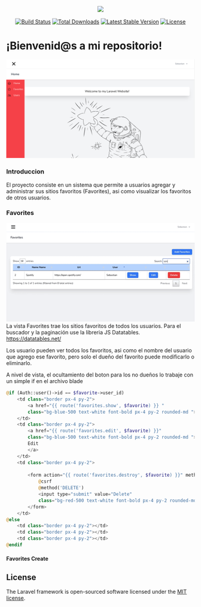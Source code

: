 <p align="center"><a href="https://laravel.com" target="_blank"><img src="https://raw.githubusercontent.com/laravel/art/master/logo-lockup/5%20SVG/2%20CMYK/1%20Full%20Color/laravel-logolockup-cmyk-red.svg" width="400"></a></p>

<p align="center">
<a href="https://travis-ci.org/laravel/framework"><img src="https://travis-ci.org/laravel/framework.svg" alt="Build Status"></a>
<a href="https://packagist.org/packages/laravel/framework"><img src="https://img.shields.io/packagist/dt/laravel/framework" alt="Total Downloads"></a>
<a href="https://packagist.org/packages/laravel/framework"><img src="https://img.shields.io/packagist/v/laravel/framework" alt="Latest Stable Version"></a>
<a href="https://packagist.org/packages/laravel/framework"><img src="https://img.shields.io/packagist/l/laravel/framework" alt="License"></a>
</p>

# ¡Bienvenid@s a mi repositorio!
![Home Sitio Web](./doc-img/doc-img1.png)

### Introduccion
El proyecto consiste en un sistema que permite a usuarios agregar y administrar sus sitios
favoritos (Favorites), asi como visualizar los favoritos de otros usuarios.

### Favorites
![Favorites](./doc-img/doc-img2.gif)
La vista Favorites trae los sitios favoritos de todos los usuarios. Para el buscador y la paginación use la libreria JS Datatables. 
https://datatables.net/

Los usuario pueden ver todos los favoritos, asi como el nombre del usuario que agrego ese favorito, pero solo el dueño del favorito puede modificarlo o eliminarlo.

A nivel de vista, el ocultamiento del boton para los no dueños lo trabaje con un simple if en el archivo blade

```php
@if (Auth::user()->id == $favorite->user_id)
    <td class="border px-4 py-2">
        <a href="{{ route('favorites.show', $favorite) }} "
        class="bg-blue-500 text-white font-bold px-4 py-2 rounded-md ">Show</a>
    </td>
    <td class="border px-4 py-2">
        <a href="{{ route('favorites.edit', $favorite) }}"
        class="bg-blue-500 text-white font-bold px-4 py-2 rounded-md ">
        Edit
        </a>
    </td>
    <td class="border px-4 py-2">

        <form action="{{ route('favorites.destroy', $favorite) }}" method="POST">
            @csrf
            @method('DELETE')
            <input type="submit" value="Delete"
            class="bg-red-500 text-white font-bold px-4 py-2 rounded-md">
        </form>
    </td>
@else
    <td class="border px-4 py-2"></td>
    <td class="border px-4 py-2"></td>
    <td class="border px-4 py-2"></td>
@endif
```

#### Favorites Create


## License

The Laravel framework is open-sourced software licensed under the [MIT license](https://opensource.org/licenses/MIT).
